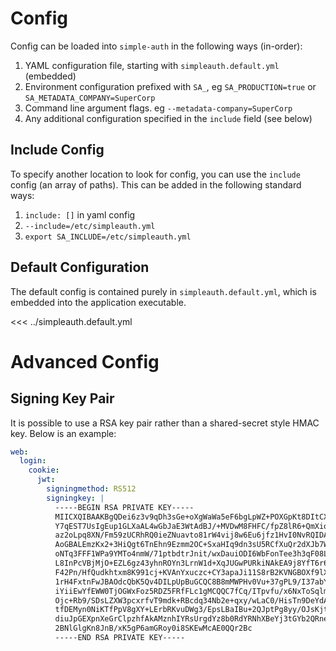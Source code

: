 # Config

Config can be loaded into `simple-auth` in the following ways (in-order):

1. YAML configuration file, starting with `simpleauth.default.yml` (embedded)
1. Environment configuration prefixed with `SA_`, eg `SA_PRODUCTION=true` or `SA_METADATA_COMPANY=SuperCorp`
1. Command line argument flags. eg `--metadata-company=SuperCorp`
1. Any additional configuration specified in the `include` field (see below)

## Include Config

To specify another location to look for config, you can use the `include` config (an array of paths).  This can be added in the following standard ways:

1. `include: []` in yaml config
1. `--include=/etc/simpleauth.yml`
1. `export SA_INCLUDE=/etc/simpleauth.yml`

## Default Configuration

The default config is contained purely in `simpleauth.default.yml`, which is embedded into the application executable.

<<< ../simpleauth.default.yml

# Advanced Config

## Signing Key Pair

It is possible to use a RSA key pair rather than a shared-secret style HMAC key.  Below is an example:

```yaml
web:
  login:
    cookie:
      jwt:
        signingmethod: RS512
        signingkey: |
          -----BEGIN RSA PRIVATE KEY-----
          MIICXQIBAAKBgQDei6z3v9qDh3sGe+oXgWaWa5eF6bgLpWZ+POXGpKt8DItCXrh/
          Y7qEST7UsIgEup1GLXaAL4wGbJaE3WtAdBJ/+MVDwM8FHFC/fpZ8lR6+QmXioSwg
          az2oLpq8XN/Fm59zUCRhRQ0ieZNuavto81rW4vij8w6Eu6jfz1HvI0NvRQIDAQAB
          AoGBALEmzKx2+3HiQgt6TnEhn9Ezmm2OC+SxaHIq9dn3sU5RCfXuQr2dXJb7W1mh
          oNTq3FFF1WPa9YMTo4nmW/71ptbdtrJnit/wxDauiODI6WbFonTee3h3qF08L24N
          L8InPcVBjMjO+EZL6gz43yhnROYn3LrnW1d+XqJUGwPURkiNAkEA9j8YfT6r6lYB
          F42Pn/HfQudkhtxm8K991cj+KVAnYxuczc+CY3apaJi11S8rB2KVNGBOXf9lXYp+
          1rH4FxtnFwJBAOdcQbK5Qv4DILpUpBuGCQC8B8mMWPHv0Vu+37gPL9/I37abYmI2
          iYiiEwYfEWW0TjOGWxFoz5RDZ5FRfFLc1gMCQQC7fCq/ITpvfu/x6NxToSqlm9wU
          Ojc+Rb9/SDsLZXW3pcxrfvT9mdk+RBcdq34Nb2e+qxy/wLaC0/HisTn9DeYdAkBr
          tfDEMyn0NiKTfPpV8gXY+LErbRKvuDWg3/EpsLBaIBu+2QJptPg8yy/OJsKjtdi+
          diuJpGEXpnXeGrClpzhfAkAMznhIYRsUrgdYz8b0RdYRNhXBeYj3tGYb2QRnelPb
          2BNlGlgKn8JnB/xK5gP6amGRoy0i8SKEwMcAE0QQr2Bc
          -----END RSA PRIVATE KEY-----
```
